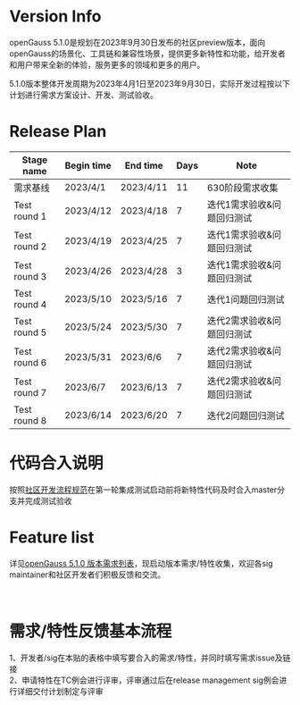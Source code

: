 # Version Info
openGauss 5.1.0是规划在2023年9月30日发布的社区preview版本，面向openGauss的场景化、工具链和兼容性场景，提供更多新特性和功能，给开发者和用户带来全新的体验，服务更多的领域和更多的用户。<br>

5.1.0版本整体开发周期为2023年4月1日至2023年9月30日，实际开发过程按以下计划进行需求方案设计、开发、测试验收。<br>

# Release Plan


|Stage  name             | Begin time  | End time   | Days | Note                                      |
| ---------------------- | ----------- | ---------- | ---- | ----------------------------------------------------------|
| 需求基线       | 2023/4/1     | 2023/4/11    | 11   | 630阶段需求收集   |
| Test round 1  | 2023/4/12    | 2023/4/18    | 7    |迭代1需求验收&问题回归测试                       |
| Test round 2  | 2023/4/19    | 2023/4/25    | 7    |迭代1需求验收&问题回归测试                       |
| Test round 3  | 2023/4/26    | 2023/4/28    | 3    |迭代1需求验收&问题回归测试                       |
| Test round 4  | 2023/5/10    | 2023/5/16    | 7    |迭代1问题回归测试                              |
| Test round 5  | 2023/5/24    | 2023/5/30    | 7    |迭代2需求验收&问题回归测试                       |
| Test round 6  | 2023/5/31    | 2023/6/6     | 7    |迭代2需求验收&问题回归测试                       |
| Test round 7  | 2023/6/7     | 2023/6/13    | 7    |迭代2需求验收&问题回归测试                       |
| Test round 8  | 2023/6/14    | 2023/6/20    | 7    |迭代2问题回归测试                              |




# 代码合入说明

按照[社区开发流程规范](https://gitee.com/opengauss/release-management/blob/master/openGauss%E7%A4%BE%E5%8C%BA%E5%8C%96%E5%BC%80%E5%8F%91%E6%B5%81%E7%A8%8B%E8%A7%84%E8%8C%83.md)在第一轮集成测试启动前将新特性代码及时合入master分支并完成测试验收


# Feature list
详见[openGauss 5.1.0 版本需求列表](https://e.gitee.com/opengaussorg/projects/492431/requirements/kanban/states)，现启动版本需求/特性收集，欢迎各sig maintainer和社区开发者们积极反馈和交流。<br>

<br>

# 需求/特性反馈基本流程 <br />
1、开发者/sig在本贴的表格中填写要合入的需求/特性，并同时填写需求issue及链接     <br>
2、申请特性在TC例会进行评审，评审通过后在release management sig例会进行详细交付计划制定与评审
<br><br>